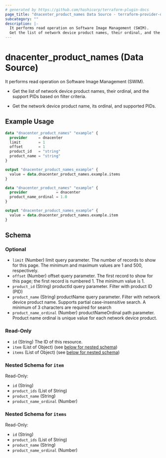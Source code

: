 ```yaml
---
# generated by https://github.com/hashicorp/terraform-plugin-docs
page_title: "dnacenter_product_names Data Source - terraform-provider-dnacenter"
subcategory: ""
description: |-
  It performs read operation on Software Image Management (SWIM).
  Get the list of network device product names, their ordinal, and the support PIDs based on filter criteria.Get the network device product name, its ordinal, and supported PIDs.
---
```


# dnacenter_product_names (Data Source)

It performs read operation on Software Image Management (SWIM).

- Get the list of network device product names, their ordinal, and the support PIDs based on filter criteria.

- Get the network device product name, its ordinal, and supported PIDs.

## Example Usage

```terraform
data "dnacenter_product_names" "example" {
  provider     = dnacenter
  limit        = 1
  offset       = 1
  product_id   = "string"
  product_name = "string"
}

output "dnacenter_product_names_example" {
  value = data.dnacenter_product_names.example.items
}

data "dnacenter_product_names" "example" {
  provider             = dnacenter
  product_name_ordinal = 1.0
}

output "dnacenter_product_names_example" {
  value = data.dnacenter_product_names.example.item
}
```

<!-- schema generated by tfplugindocs -->
## Schema

### Optional

- `limit` (Number) limit query parameter. The number of records to show for this page. The minimum and maximum values are 1 and 500, respectively.
- `offset` (Number) offset query parameter. The first record to show for this page; the first record is numbered 1. The minimum value is 1.
- `product_id` (String) productId query parameter. Filter with product ID (PID)
- `product_name` (String) productName query parameter. Filter with network device product name. Supports partial case-insensitive search. A minimum of 3 characters are required for search
- `product_name_ordinal` (Number) productNameOrdinal path parameter. Product name ordinal is unique value for each network device product.

### Read-Only

- `id` (String) The ID of this resource.
- `item` (List of Object) (see [below for nested schema](#nestedatt--item))
- `items` (List of Object) (see [below for nested schema](#nestedatt--items))

<a id="nestedatt--item"></a>
### Nested Schema for `item`

Read-Only:

- `id` (String)
- `product_ids` (List of String)
- `product_name` (String)
- `product_name_ordinal` (Number)


<a id="nestedatt--items"></a>
### Nested Schema for `items`

Read-Only:

- `id` (String)
- `product_ids` (List of String)
- `product_name` (String)
- `product_name_ordinal` (Number)

